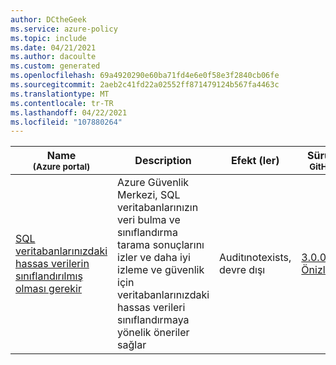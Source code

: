 ```yaml
---
author: DCtheGeek
ms.service: azure-policy
ms.topic: include
ms.date: 04/21/2021
ms.author: dacoulte
ms.custom: generated
ms.openlocfilehash: 69a4920290e60ba71fd4e6e0f58e3f2840cb06fe
ms.sourcegitcommit: 2aeb2c41fd22a02552ff871479124b567fa4463c
ms.translationtype: MT
ms.contentlocale: tr-TR
ms.lasthandoff: 04/22/2021
ms.locfileid: "107880264"
---
```

|Name<br /><sub>(Azure portal)</sub> |Description |Efekt (ler) |Sürüm<br /><sub>GitHub</sub> |
|---|---|---|---|
|[SQL veritabanlarınızdaki hassas verilerin sınıflandırılmış olması gerekir](https://portal.azure.com/#blade/Microsoft_Azure_Policy/PolicyDetailBlade/definitionId/%2Fproviders%2FMicrosoft.Authorization%2FpolicyDefinitions%2Fcc9835f2-9f6b-4cc8-ab4a-f8ef615eb349) |Azure Güvenlik Merkezi, SQL veritabanlarınızın veri bulma ve sınıflandırma tarama sonuçlarını izler ve daha iyi izleme ve güvenlik için veritabanlarınızdaki hassas verileri sınıflandırmaya yönelik öneriler sağlar |Auditınotexists, devre dışı |[3.0.0-Önizleme](https://github.com/Azure/azure-policy/blob/master/built-in-policies/policyDefinitions/Security%20Center/ASC_SQLDbDataClassification_Audit.json) |
